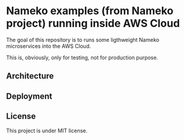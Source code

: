 # Nameko examples (from Nameko project) running inside AWS Cloud 

The goal of this repository is to runs some ligthweight Nameko microservices 
into the AWS Cloud.

This is, obviously, only for testing, not for production purpose.

## Architecture

## Deployment 

## License

This project is under MIT license.
